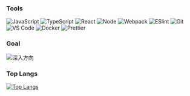 ### Tools
![JavaScript](https://img.shields.io/badge/-JavaScript-%23F7DF1C?style=plastic&logo=appveyor&labelColor=%23F7DF1C&color=%23FFCE5A)
![TypeScript](https://img.shields.io/badge/-TypeScript-%23031d30?style=plastic&logo=appveyor&logo=typescript)
![React](https://img.shields.io/badge/-React-%23282C34?style=plastic&logo=appveyor&logo=react)
![Node](https://img.shields.io/badge/-NodeJS-%23F05032?style=plastic&logo=Node.js&logoColor=%23ffffff)
![Webpack](https://img.shields.io/badge/-Webpack-%232C3A42?style=plastic&logo=webpack)
![ESlint](https://img.shields.io/badge/-ESLint-%234B32C3?style=plastic&logo=eslint)
![Git](https://img.shields.io/badge/-Git-%23F05032?style=plastic&logo=git&logoColor=%23ffffff)
![VS Code](https://img.shields.io/badge/-VSCode-%23007ACC?style=plastic&logo=visual-studio-code)
![Docker](https://img.shields.io/badge/-Docker-%232081e8?style=plastic&logo=docker&logoColor=fff)
![Prettier](https://img.shields.io/badge/-Prettier-%23142027?logo=prettier)

### Goal

![深入方向](https://img.shields.io/badge/%E6%B7%B1%E5%85%A5%E6%96%B9%E5%90%91-%E5%89%8D%E7%AB%AF%E5%B7%A5%E7%A8%8B%E5%8C%96%E4%BD%93%E7%B3%BB(%E5%B7%A5%E7%A8%8B%E6%96%B9%E5%90%91%E3%80%81%E8%B7%A8%E7%AB%AF%E6%96%B9%E5%90%91)%20-red)

### Top Langs
[![Top Langs](https://github-readme-stats.vercel.app/api/top-langs/?username=Genluo&layout=compact)](https://github.com/anuraghazra/github-readme-stats)
